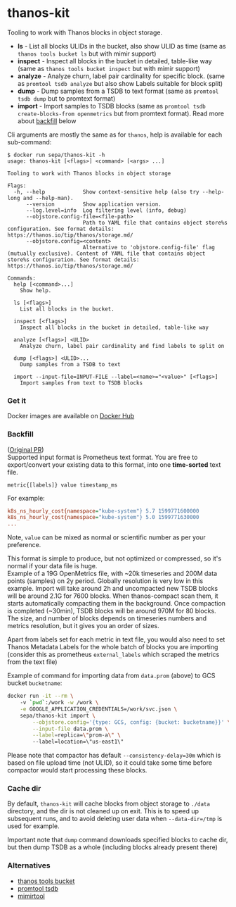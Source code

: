 # thanos-kit
Tooling to work with Thanos blocks in object storage.

- **ls** - List all blocks ULIDs in the bucket, also show ULID as time (same as `thanos tools bucket ls` but with mimir support)
- **inspect** - Inspect all blocks in the bucket in detailed, table-like way (same as `thanos tools bucket inspect` but with mimir support)
- **analyze** - Analyze churn, label pair cardinality for specific block. (same as `promtool tsdb analyze` but also show Labels suitable for block split)
- **dump** - Dump samples from a TSDB to text format (same as `promtool tsdb dump` but to promtext format)
- **import** - Import samples to TSDB blocks (same as `promtool tsdb create-blocks-from openmetrics` but from promtext format). Read more about [backfill](#backfill) below

Cli arguments are mostly the same as for `thanos`, help is available for each sub-command:
```
$ docker run sepa/thanos-kit -h
usage: thanos-kit [<flags>] <command> [<args> ...]

Tooling to work with Thanos blocks in object storage

Flags:
  -h, --help            Show context-sensitive help (also try --help-long and --help-man).
      --version         Show application version.
      --log.level=info  Log filtering level (info, debug)
      --objstore.config-file=<file-path>
                        Path to YAML file that contains object store%s configuration. See format details: https://thanos.io/tip/thanos/storage.md/
      --objstore.config=<content>
                        Alternative to 'objstore.config-file' flag (mutually exclusive). Content of YAML file that contains object store%s configuration. See format details: https://thanos.io/tip/thanos/storage.md/

Commands:
  help [<command>...]
    Show help.

  ls [<flags>]
    List all blocks in the bucket.

  inspect [<flags>]
    Inspect all blocks in the bucket in detailed, table-like way

  analyze [<flags>] <ULID>
    Analyze churn, label pair cardinality and find labels to split on

  dump [<flags>] <ULID>...
    Dump samples from a TSDB to text

  import --input-file=INPUT-FILE --label=<name>="<value>" [<flags>]
    Import samples from text to TSDB blocks
```

### Get it
Docker images are available on [Docker Hub](https://hub.docker.com/repository/docker/sepa/thanos-kit/tags)

### Backfill
([Original PR](https://github.com/prometheus/prometheus/pull/7586))  
Supported input format is Prometheus text format.
You are free to export/convert your existing data to this format, into one **time-sorted** text file.

`metric{[labels]} value timestamp_ms`

For example:
```ini
k8s_ns_hourly_cost{namespace="kube-system"} 5.7 1599771600000
k8s_ns_hourly_cost{namespace="kube-system"} 5.0 1599771630000
...
```

Note, `value` can be mixed as normal or scientific number as per your preference.

This format is simple to produce, but not optimized or compressed, so it's normal if your data file is huge.  
Example of a 19G OpenMetrics file, with ~20k timeseries and 200M data points (samples) on 2y period. Globally resolution is very low in this example.
Import will take around 2h and uncompacted new TSDB blocks will be around 2.1G for 7600 blocks. When thanos-compact scan them, it starts automatically compacting them in the background. Once compaction is completed (~30min), TSDB blocks will be around 970M for 80 blocks.  
The size, and number of blocks depends on timeseries numbers and metrics resolution, but it gives you an order of sizes.

Apart from labels set for each metric in text file, you would also need to set Thanos Metadata Labels for the whole batch of blocks you are importing (consider this as prometheus `external_labels` which scraped the metrics from the text file)

Example of command for importing data from `data.prom` (above) to GCS bucket `bucketname`:
```bash
docker run -it --rm \ 
    -v `pwd`:/work -w /work \
    -e GOOGLE_APPLICATION_CREDENTIALS=/work/svc.json \ 
    sepa/thanos-kit import \
        --objstore.config='{type: GCS, config: {bucket: bucketname}}' \
        --input-file data.prom \
        --label=replica=\"prom-a\" \ 
        --label=location=\"us-east1\"
```
Please note that compactor has default `--consistency-delay=30m` which is based on file upload time (not ULID), so it could take some time before compactor would start processing these blocks.

### Cache dir
By default, `thanos-kit` will cache blocks from object storage to `./data` directory, and the dir is not cleaned up on exit. This is to speed up subsequent runs, and to avoid deleting user data when `--data-dir=/tmp` is used for example.

Important note that `dump` command downloads specified blocks to cache dir, but then dump TSDB as a whole (including blocks already present there)

### Alternatives
- [thanos tools bucket](https://thanos.io/tip/components/tools.md/#bucket)
- [promtool tsdb](https://prometheus.io/docs/prometheus/latest/command-line/promtool/#promtool-tsdb)
- [mimirtool](https://grafana.com/docs/mimir/latest/manage/tools/mimirtool/#backfill)